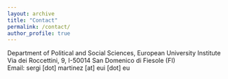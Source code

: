 ```yaml
---
layout: archive
title: "Contact"
permalink: /contact/
author_profile: true
---
```

Department of Political and Social Sciences, European University Institute<br>
Via dei Roccettini, 9, I-50014 San Domenico di Fiesole (FI)<br>
Email: sergi [dot] martinez [at] eui [dot] eu
